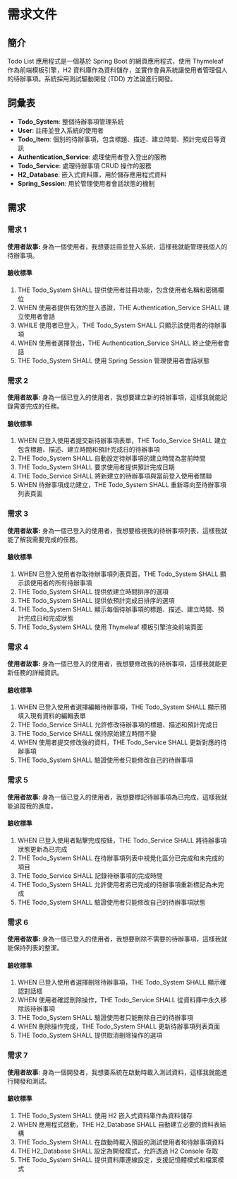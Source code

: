 # 需求文件

## 簡介

Todo List 應用程式是一個基於 Spring Boot 的網頁應用程式，使用 Thymeleaf 作為前端模板引擎，H2 資料庫作為資料儲存，並實作會員系統讓使用者管理個人的待辦事項。系統採用測試驅動開發 (TDD) 方法論進行開發。

## 詞彙表

- **Todo_System**: 整個待辦事項管理系統
- **User**: 註冊並登入系統的使用者
- **Todo_Item**: 個別的待辦事項，包含標題、描述、建立時間、預計完成日等資訊
- **Authentication_Service**: 處理使用者登入登出的服務
- **Todo_Service**: 處理待辦事項 CRUD 操作的服務
- **H2_Database**: 嵌入式資料庫，用於儲存應用程式資料
- **Spring_Session**: 用於管理使用者會話狀態的機制

## 需求

### 需求 1

**使用者故事:** 身為一個使用者，我想要註冊並登入系統，這樣我就能管理我個人的待辦事項。

#### 驗收標準

1. THE Todo_System SHALL 提供使用者註冊功能，包含使用者名稱和密碼欄位
2. WHEN 使用者提供有效的登入憑證，THE Authentication_Service SHALL 建立使用者會話
3. WHILE 使用者已登入，THE Todo_System SHALL 只顯示該使用者的待辦事項
4. WHEN 使用者選擇登出，THE Authentication_Service SHALL 終止使用者會話
5. THE Todo_System SHALL 使用 Spring Session 管理使用者會話狀態

### 需求 2

**使用者故事:** 身為一個已登入的使用者，我想要建立新的待辦事項，這樣我就能記錄需要完成的任務。

#### 驗收標準

1. WHEN 已登入使用者提交新待辦事項表單，THE Todo_Service SHALL 建立包含標題、描述、建立時間和預計完成日的待辦事項
2. THE Todo_System SHALL 自動設定待辦事項的建立時間為當前時間
3. THE Todo_System SHALL 要求使用者提供預計完成日期
4. THE Todo_Service SHALL 將新建立的待辦事項與當前登入使用者關聯
5. WHEN 待辦事項成功建立，THE Todo_System SHALL 重新導向至待辦事項列表頁面

### 需求 3

**使用者故事:** 身為一個已登入的使用者，我想要檢視我的待辦事項列表，這樣我就能了解我需要完成的任務。

#### 驗收標準

1. WHEN 已登入使用者存取待辦事項列表頁面，THE Todo_System SHALL 顯示該使用者的所有待辦事項
2. THE Todo_System SHALL 提供依建立時間排序的選項
3. THE Todo_System SHALL 提供依預計完成日排序的選項
4. THE Todo_System SHALL 顯示每個待辦事項的標題、描述、建立時間、預計完成日和完成狀態
5. THE Todo_System SHALL 使用 Thymeleaf 模板引擎渲染前端頁面

### 需求 4

**使用者故事:** 身為一個已登入的使用者，我想要修改我的待辦事項，這樣我就能更新任務的詳細資訊。

#### 驗收標準

1. WHEN 已登入使用者選擇編輯待辦事項，THE Todo_System SHALL 顯示預填入現有資料的編輯表單
2. THE Todo_Service SHALL 允許修改待辦事項的標題、描述和預計完成日
3. THE Todo_Service SHALL 保持原始建立時間不變
4. WHEN 使用者提交修改後的資料，THE Todo_Service SHALL 更新對應的待辦事項
5. THE Todo_System SHALL 驗證使用者只能修改自己的待辦事項

### 需求 5

**使用者故事:** 身為一個已登入的使用者，我想要標記待辦事項為已完成，這樣我就能追蹤我的進度。

#### 驗收標準

1. WHEN 已登入使用者點擊完成按鈕，THE Todo_Service SHALL 將待辦事項狀態更新為已完成
2. THE Todo_System SHALL 在待辦事項列表中視覺化區分已完成和未完成的項目
3. THE Todo_Service SHALL 記錄待辦事項的完成時間
4. THE Todo_System SHALL 允許使用者將已完成的待辦事項重新標記為未完成
5. THE Todo_System SHALL 驗證使用者只能修改自己的待辦事項狀態

### 需求 6

**使用者故事:** 身為一個已登入的使用者，我想要刪除不需要的待辦事項，這樣我就能保持列表的整潔。

#### 驗收標準

1. WHEN 已登入使用者選擇刪除待辦事項，THE Todo_System SHALL 顯示確認對話框
2. WHEN 使用者確認刪除操作，THE Todo_Service SHALL 從資料庫中永久移除該待辦事項
3. THE Todo_System SHALL 驗證使用者只能刪除自己的待辦事項
4. WHEN 刪除操作完成，THE Todo_System SHALL 更新待辦事項列表頁面
5. THE Todo_System SHALL 提供取消刪除操作的選項

### 需求 7

**使用者故事:** 身為一個開發者，我想要系統在啟動時載入測試資料，這樣我就能進行開發和測試。

#### 驗收標準

1. THE Todo_System SHALL 使用 H2 嵌入式資料庫作為資料儲存
2. WHEN 應用程式啟動，THE H2_Database SHALL 自動建立必要的資料表結構
3. THE Todo_System SHALL 在啟動時載入預設的測試使用者和待辦事項資料
4. THE H2_Database SHALL 設定為開發模式，允許透過 H2 Console 存取
5. THE Todo_System SHALL 提供資料庫連線設定，支援記憶體模式和檔案模式